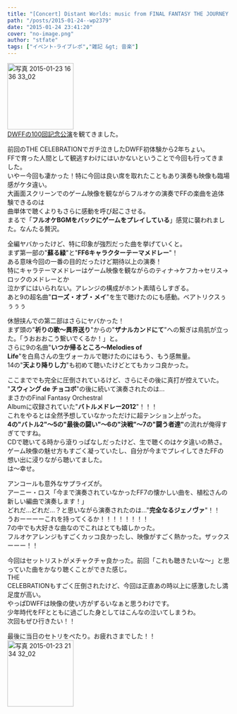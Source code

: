 ```yaml
---
title: "[Concert] Distant Worlds: music from FINAL FANTASY THE JOURNEY OF 100 東京公演 (2015.01.23)"
path: "/posts/2015-01-24--wp2379"
date: "2015-01-24 23:41:20"
cover: "no-image.png"
author: "stfate"
tags: ["イベント･ライブレポ","雑記 &gt; 音楽"]
---
```


<style type="text/css">
<!--
p {white-space: pre-wrap};
-->
</style>

<a href="http://stfate.net/wp-content/uploads/2015/01/609ef24ce5ea752df391b7e4586223e6.jpg"><img src="http://stfate.net/wp-content/uploads/2015/01/609ef24ce5ea752df391b7e4586223e6-150x150.jpg" alt="写真 2015-01-23 16 36 33_02" width="150" height="150" class="alignnone size-thumbnail wp-image-2381" /></a>
<a href="http://www.square-enix.co.jp/music/sem/page/distant_worlds/ffdw_j100/" target="_blank">DWFFの100回記念公演</a>を観てきました。
<!--more-->

前回のTHE CELEBRATIONでガチ泣きしたDWFF初体験から2年ちょい。
FFで育った人間として観逃すわけにはいかないということで今回も行ってきました。
いやー今回も凄かった！特に今回は良い席を取れたこともあり演奏も映像も臨場感がケタ違い。
大画面スクリーンでのゲーム映像を観ながらフルオケの演奏でFFの楽曲を追体験できるのは
曲単体で聴くよりもさらに感動を呼び起こさせる。
まるで「<strong>フルオケBGMをバックにゲームをプレイしている</strong>」感覚に襲われました。なんたる贅沢。

全編ヤバかったけど、特に印象が強烈だった曲を挙げていくと。
まず第一部の"<strong>蘇る緑</strong>"と"<strong>FF6キャラクターテーマメドレー</strong>"！
ある意味今回の一番の目的だったけど期待以上の演奏！
特にキャラテーマメドレーはゲーム映像を観ながらのティナ->ケフカ->セリス->ロックのメドレーとか
泣かずにはいられない。アレンジの構成がホント素晴らしすぎる。
あと9の超名曲"<strong>ローズ・オブ・メイ</strong>"を生で聴けたのにも感動。ベアトリクスぅぅぅぅ

休憩挟んでの第二部はさらにヤバかった！
まず頭の"<strong>祈りの歌～異界送り</strong>"からの"<strong>ザナルカンドにて</strong>"への繋ぎは鳥肌が立った。「うおおおこう繋いでくるか！」と。
さらに9の名曲"<strong>いつか帰るところ～Melodies of Life</strong>"を白鳥さんの生ヴォーカルで聴けたのにはもう、もう感無量。
14の"<strong>天より降りし力</strong>"も初めて聴いたけどとてもカッコ良かった。

ここまででも完全に圧倒されているけど、さらにその後に真打が控えていた。
"<strong>スウィング de チョコボ</strong>"の後に続いて演奏されたのは…
まさかのFinal Fantasy Orchestral Albumに収録されていた"<strong>バトルメドレー2012</strong>"！！！
これをやるとは全然予想していなかっただけに超テンション上がった。
<strong>4の"バトル2"～5の"最後の闘い"～6の"決戦"～7の"闘う者達"</strong>の流れが俺得すぎてですね。
CDで聴いてる時から滾りっぱなしだったけど、生で聴くのはケタ違いの熱さ。
ゲーム映像の魅せ方もすごく凝っていたし、自分が今までプレイしてきたFFの想い出に浸りながら聴いてました。
は～幸せ。

アンコールも意外なサプライズが。
アーニー・ロス「今まで演奏されていなかったFF7の懐かしい曲を、植松さんの新しい編曲で演奏します！」
どれだ…どれだ…？と思いながら演奏されたのは…"<strong>完全なるジェノヴァ</strong>"！！
うおーーーーこれを持ってくるか！！！！！！！！
7の中でも大好きな曲なのでこれはとても嬉しかった。
フルオケアレンジもすごくカッコ良かったし、映像がすごく熱かった。ザックスーーー！！

今回はセットリストがメチャクチャ良かった。前回「これも聴きたいな～」と思っていた曲をかなり聴くことができた感じ。
THE CELEBRATIONもすごく圧倒されたけど、今回は正直あの時以上に感激したし満足度が高い。
やっぱDWFFは映像の使い方がずるいなぁと思うわけです。
少年時代をFFとともに過ごした身としてはこんなの泣いてしまうわ。
次回もぜひ行きたい！！

最後に当日のセトリをぺたり。お疲れさまでした！！
<a href="http://stfate.net/wp-content/uploads/2015/01/8d88759af62d213ce150c3f308a9fea0.jpg"><img src="http://stfate.net/wp-content/uploads/2015/01/8d88759af62d213ce150c3f308a9fea0-150x150.jpg" alt="写真 2015-01-23 21 34 32_02" width="150" height="150" class="alignnone size-thumbnail wp-image-2382" /></a>